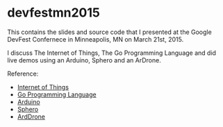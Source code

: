 # devfestmn2015

This contains the slides and source code that I presented at the Google DevFest Confernece in Minneapolis, MN on March 21st, 2015. 

I discuss The Internet of Things, The Go Programming Language and did live demos using an Arduino, Sphero and an ArDrone.

Reference:

* [Internet of Things](http://en.wikipedia.org/wiki/Internet_of_Things)
* [Go Programming Language](http://golang.org)
* [Arduino](http://arduino.cc)
* [Sphero](http://www.gosphero.com/)
* [ArdDrone](http://ardrone2.parrot.com/)
